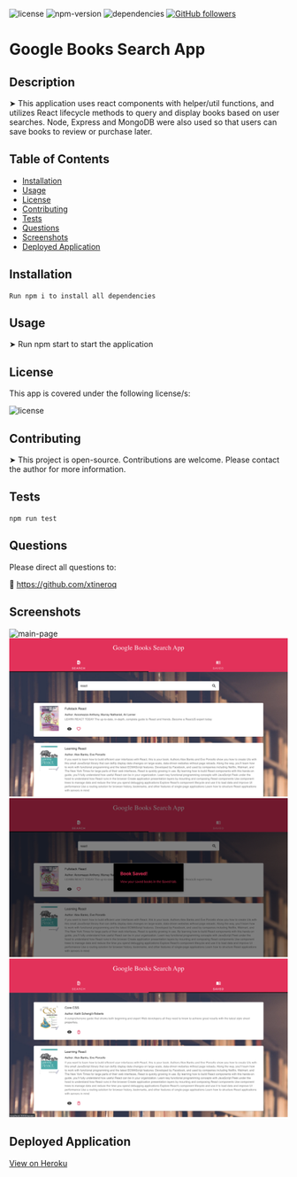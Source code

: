
![license](https://img.shields.io/badge/license-ISC-brightgreen)
![npm-version](https://img.shields.io/npm/v/npm?color=orange)
![dependencies](https://img.shields.io/david/xtineroq/cr-hw17-fitness-tracker?color=blue)
[![GitHub followers](https://img.shields.io/github/followers/xtineroq.svg?style=social&label=Followers)](https://github.com/xtineroq?tab=followers)

# Google Books Search App

## Description
➤ This application uses react components with helper/util functions, and utilizes React lifecycle methods to query and display books based on user searches. Node, Express and MongoDB were also used so that users can save books to review or purchase later.

## Table of Contents
* [Installation](#installation)
* [Usage](#usage)
* [License](#license)
* [Contributing](#contributing)
* [Tests](#tests)
* [Questions](#questions)
* [Screenshots](#screenshots)
* [Deployed Application](#deployed-application)

## Installation
```
Run npm i to install all dependencies
```

## Usage
➤ Run npm start to start the application

## License
This app is covered under the following license/s:

![license](https://img.shields.io/badge/license-ISC-brightgreen)

## Contributing
➤ This project is open-source. Contributions are welcome. Please contact the author for more information.

## Tests
```
npm run test
```

## Questions
Please direct all questions to:

👤 https://github.com/xtineroq


## Screenshots
![main-page](./client/src/assets/screenshots/main.png)
![search-page](./client/src/assets/screenshots/search.png)
![modal-page](./client/src/assets/screenshots/modal.png)
![saved-page](./client/src/assets/screenshots/saved-page.png)

## Deployed Application
[View on Heroku](https://still-depths-35149.herokuapp.com/)
